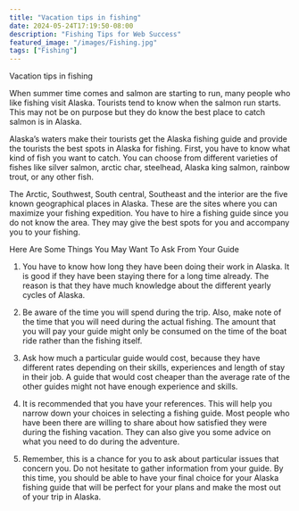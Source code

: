 ```yaml
---
title: "Vacation tips in fishing"
date: 2024-05-24T17:19:50-08:00
description: "Fishing Tips for Web Success"
featured_image: "/images/Fishing.jpg"
tags: ["Fishing"]
---
```


Vacation tips in fishing

When summer time comes and salmon are starting to run, many people who like fishing visit Alaska. Tourists tend to know when the salmon run starts.  This may not be on purpose but they do know the best place to catch salmon is in Alaska. 

Alaska’s waters make their tourists get the Alaska fishing guide and provide the tourists the best spots in Alaska for fishing. First, you have to know what kind of fish you want to catch. You can choose from different varieties of fishes like silver salmon, arctic char, steelhead, Alaska king salmon, rainbow trout, or any other fish.

The Arctic, Southwest, South central, Southeast and the interior are the five known geographical places in Alaska. These are the sites where you can maximize your fishing expedition. You have to hire a fishing guide since you do not know the area. They may give the best spots for you and accompany you to your fishing.

Here Are Some Things You May Want To Ask From Your Guide

1. You have to know how long they have been doing their work in Alaska. It is good if they have been staying there for a long time already. The reason is that they have much knowledge about the different yearly cycles of Alaska.

2. Be aware of the time you will spend during the trip. Also, make note of the time that you will need during the actual fishing. The amount that you will pay your guide might only be consumed on the time of the boat ride rather than the fishing itself.

3. Ask how much a particular guide would cost, because they have different rates depending on their skills, experiences and length of stay in their job. A guide that would cost cheaper than the average rate of the other guides might not have enough experience and skills.

4. It is recommended that you have your references. This will help you narrow down your choices in selecting a fishing guide. Most people who have been there are willing to share about how satisfied they were during the fishing vacation. They can also give you some advice on what you need to do during the adventure.

5. Remember, this is a chance for you to ask about particular issues that concern you. Do not hesitate to gather information from your guide. By this time, you should be able to have your final choice for your Alaska fishing guide that will be perfect for your plans and make the most out of your trip in Alaska.

